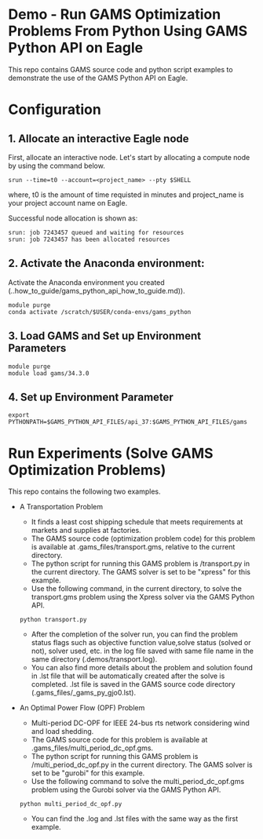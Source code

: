 # Demo - Run GAMS Optimization Problems From Python Using GAMS Python API on Eagle

This repo contains GAMS source code and python script examples to demonstrate the use of the GAMS Python API on Eagle.

# Configuration

## 1. Allocate an interactive Eagle node

First, allocate an interactive node. Let's start by allocating a compute node by using the command below. 

```
srun --time=t0 --account=<project_name> --pty $SHELL
```
where, t0 is the amount of time requisted in minutes and project_name is your project account name on Eagle.

Successful node allocation is shown as:

```
srun: job 7243457 queued and waiting for resources
srun: job 7243457 has been allocated resources
```

## 2. Activate the Anaconda environment:

Activate the Anaconda environment you created (..how_to_guide/gams_python_api_how_to_guide.md)).

```
module purge
conda activate /scratch/$USER/conda-envs/gams_python
```

## 3. Load GAMS and Set up Environment Parameters

```
module purge
module load gams/34.3.0
```

## 4. Set up Environment Parameter

```
export PYTHONPATH=$GAMS_PYTHON_API_FILES/api_37:$GAMS_PYTHON_API_FILES/gams
```

# Run Experiments (Solve GAMS Optimization Problems)

This repo contains the following two examples.
- A Transportation Problem 
  - It finds a least cost shipping schedule that meets requirements at markets and supplies at factories.
  - The GAMS source code (optimization problem code) for this problem is available at .gams_files/transport.gms, relative to the current directory.
  - The python script for running this GAMS problem is /transport.py in the current directory. The GAMS solver is set to be "xpress" for this example.
  - Use the following command, in the current directory, to solve the transport.gms problem using the Xpress solver via the GAMS Python API.
  ```
  python transport.py
  ```
  - After the completion of the solver run, you can find the problem status flags such as objective function value,solve status (solved or not), solver used, etc. in the log file saved with same file name in the same directory  (.demos/transport.log).
  - You can also find more details about the problem and solution found in .lst file that will be automatically created after the solve is completed. .lst file is saved in the GAMS source code directory (.gams_files/_gams_py_gjo0.lst).

- An Optimal Power Flow (OPF) Problem 
  - Multi-period DC-OPF for IEEE 24-bus rts network considering wind and load shedding.
  - The GAMS source code for this problem is available at .gams_files/multi_period_dc_opf.gms.
  - The python script for running this GAMS problem is /multi_period_dc_opf.py in the current directory. The GAMS solver is set to be "gurobi" for this example.
  - Use the following command to solve the multi_period_dc_opf.gms problem using the Gurobi solver via the GAMS Python API.
  ```
  python multi_period_dc_opf.py
  ```
  - You can find the .log and .lst files with the same way as the first example.
